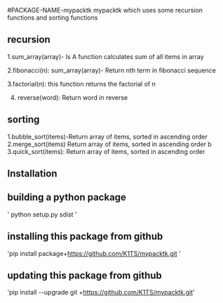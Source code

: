 #PACKAGE-NAME-mypacktk
mypacktk which uses some recursion functions and sorting functions

## recursion

1.sum_array(array)- Is A function calculates sum  of all items in array

2.fibonacci(n): sum_array(array)- Return nth term in fibonacci sequence

3.factorial(n): this function returns the factorial of n

4. reverse(word): Return word in reverse

## sorting

1.bubble_sort(items)-Return array of items, sorted in ascending order
2.merge_sort(items) Return array of items, sorted in ascending order b
3.quick_sort(items): Return array of items, sorted in ascending order


## Installation

## building a python package
' python setup.py sdist '

## installing this package from github
'pip install package+https://github.com/K1TS/mypacktk.git   '

## updating this package from github
'pip install --upgrade git +https://github.com/K1TS/mypacktk.git'
